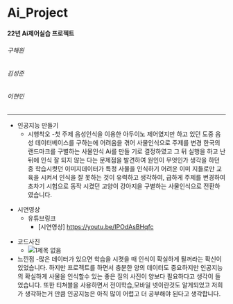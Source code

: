 # Ai_Project

#### 22년 Ai제어실습 프로젝트
###### 구해원
###### 김성준
###### 이현민

-----------------------------

+ 인공지능 만들기
     + 시행착오
     -첫 주제 음성인식을 이용한 아두이노 제어였지만 하고 있던 도중 음성 데이터베이스를 구하는에 어려움을 겪어 사물인식으로 주제를 변경 한국의 랜드마크를 구별하는 사물인식 Ai를 만들         기로 결정하였고 그 뒤 실행을 하고 난뒤에 인식 잘 되지 않는 다는 문제점을 발견하여 원인이 무엇인가 생각을 하던 중 학습시켯던 이미지데이터가 특정 사물을 인식하기 어려운 이미             지들로만 교육을 시켜서 인식을 잘 못하는 것이 유력하고 생각하여, 급하게 주제를 변경하여 초차기 시험으로 동작 시켰던 고양이 강아지을 구별하는 사물인식으로 전환하였습니다.
      
            
* 시연영상
     * 유튜브링크
         * [시연영상] https://youtu.be/IPOdAsBHqfc       
- 코드사진
    - ![1제목 없음](https://user-images.githubusercontent.com/112451753/207225203-5a4a22ed-ed01-4b85-bccf-c3c75ae1090d.jpg)
- 느낀점
  -많은 데이터가 있으면 학습을 시켯을 때 인식이 확실하게 될꺼라는 확신이 있었습니다. 하지만 프로젝트를 하면서 충분한 양의 데이터도 중요하지만 인공지능의 확실하게 사물을 인식할수 있는 좋은 질의 사진이 양보다 필요하다고 생각이 들었습니다. 또한 티쳐블을 사용하면서 전이학습,모바일 넷이란것도 알게되었고 저희가 생각하는거 만큼 인공지능은 아직 많이 어렵고 더 공부해야 된다고 생각합니다.
